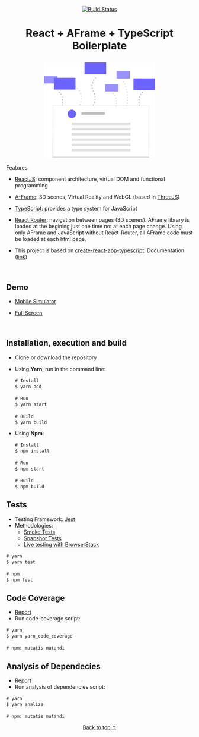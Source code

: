 <p align="center">
<a href="https://travis-ci.org/YagoLopez/react-aframe-typescript-boilerplate">
<img src="https://travis-ci.org/YagoLopez/react-aframe-typescript-boilerplate.svg?branch=master" title="Build Status" />
</a>
</p>

# <p align="center" style="text-align: center">React + AFrame + TypeScript Boilerplate</p>

<p align="center">
<img src="logo.svg" width="300"/>
</p>

Features:

- [ReactJS](https://code.facebook.com/projects/176988925806765/react/): component architecture, virtual DOM and functional programming

- [A-Frame](https://aframe.io): 3D scenes, Virtual Reality and WebGL (based in [ThreeJS](https://www.threejs.org))

- [TypeScript](https://www.typescriptlang.org): provides a type system for JavaScript

- [React Router](https://reacttraining.com/react-router/): navigation between pages (3D scenes). AFrame library is loaded at the begining just one time not at each page change. Using only AFrame and JavaScript without React-Router, all AFrame code must be loaded at each html page.

- This project is based on [create-react-app-typescript](https://github.com/wmonk/create-react-app-typescript). Documentation ([link](https://github.com/facebookincubator/create-react-app/blob/master/packages/react-scripts/template/README.md#table-of-contents))

  ​


## Demo

- [Mobile Simulator](http://mobiletest.me/htc_one_emulator/?u=https://yagolopez.js.org/react-aframe-typescript-boilerplate/build/)

- [Full Screen](https://yagolopez.js.org/react-aframe-typescript-boilerplate/build/)

  ​

## Installation, execution and build

- Clone or download the repository

- Using **Yarn**, run in the command line:

  ```shell
  # Install
  $ yarn add

  # Run
  $ yarn start

  # Build
  $ yarn build
  ```


- Using **Npm**:

  ```shell
  # Install
  $ npm install

  # Run
  $ npm start

  # Build
  $ npm build
  ```




## Tests

- Testing Framework: [Jest](https://facebook.github.io/jest/)
- Methodologies:
  - [Smoke Tests](https://en.wikipedia.org/wiki/Smoke_testing_(software))
  - [Snapshot Tests](http://facebook.github.io/jest/docs/en/snapshot-testing.html)
  - [Live testing with BrowserStack](https://www.browserstack.com/)

```shell
# yarn
$ yarn test

# npm
$ npm test
```



## Code Coverage

- [Report](https://yagolopez.js.org/react-aframe-typescript-boilerplate/coverage/lcov-report/index.html)
- Run code-coverage script:

```shell
# yarn
$ yarn yarn_code_coverage

# npm: mutatis mutandi
```



## Analysis of Dependecies

- [Report](https://yagolopez.js.org/react-aframe-typescript-boilerplate/deps/deps.html)
- Run analysis of dependencies script:

```shell
# yarn
$ yarn analize

# npm: mutatis mutandi
```



<p align="center"><a href="#">Back to top &uarr;</a></p>